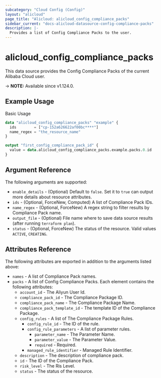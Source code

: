 ```yaml
---
subcategory: "Cloud Config (Config)"
layout: "alicloud"
page_title: "Alicloud: alicloud_config_compliance_packs"
sidebar_current: "docs-alicloud-datasource-config-compliance-packs"
description: |-
  Provides a list of Config Compliance Packs to the user.
---
```


# alicloud_config_compliance_packs

This data source provides the Config Compliance Packs of the current Alibaba Cloud user.

-> **NOTE:** Available since v1.124.0.

## Example Usage

Basic Usage

```terraform
data "alicloud_config_compliance_packs" "example" {
  ids        = ["cp-152a626622af00bc****"]
  name_regex = "the_resource_name"
}

output "first_config_compliance_pack_id" {
  value = data.alicloud_config_compliance_packs.example.packs.0.id
}
```

## Argument Reference

The following arguments are supported:

* `enable_details` - (Optional) Default to `false`. Set it to `true` can output more details about resource attributes.
* `ids` - (Optional, ForceNew, Computed)  A list of Compliance Pack IDs.
* `name_regex` - (Optional, ForceNew) A regex string to filter results by Compliance Pack name.
* `output_file` - (Optional) File name where to save data source results (after running `terraform plan`).
* `status` - (Optional, ForceNew) The status of the resource. Valid values `ACTIVE`, `CREATING`.

## Attributes Reference

The following attributes are exported in addition to the arguments listed above:

* `names` - A list of Compliance Pack names.
* `packs` - A list of Config Compliance Packs. Each element contains the following attributes:
  * `account_id` - The Aliyun User Id.
  * `compliance_pack_id` - The Compliance Package ID.
  * `compliance_pack_name` - The Compliance Package Name.
  * `compliance_pack_template_id` - The template ID of the Compliance Package.
  * `config_rules` - A list of The Compliance Package Rules.
    * `config_rule_id` - The ID of the rule.
    * `config_rule_parameters` - A list of parameter rules.
      * `parameter_name` - The Parameter Name.
      * `parameter_value` - The Parameter Value.
      * `required` - Required.
    * `managed_rule_identifier` - Managed Rule Identifier.
  * `description` - The description of compliance pack.
  * `id` - The ID of the Compliance Pack.
  * `risk_level` - The Ris Level.
  * `status` - The status of the resource.
